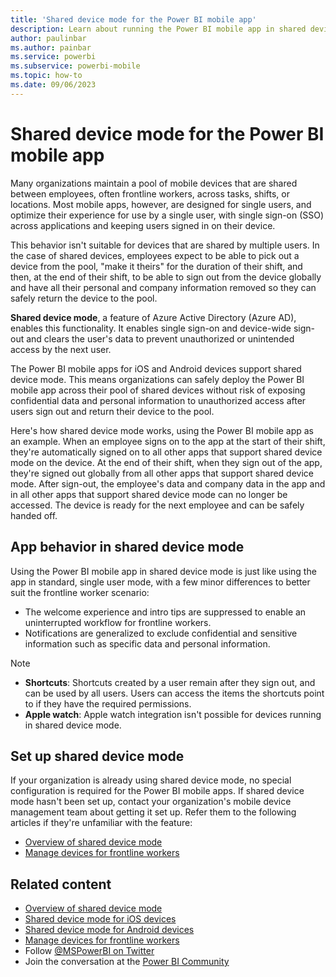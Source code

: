 ```yaml
---
title: 'Shared device mode for the Power BI mobile app'
description: Learn about running the Power BI mobile app in shared device mode to support your organization's frontline workers who use shared devices.
author: paulinbar
ms.author: painbar
ms.service: powerbi
ms.subservice: powerbi-mobile
ms.topic: how-to
ms.date: 09/06/2023
---
```


# Shared device mode for the Power BI mobile app

Many organizations maintain a pool of mobile devices that are shared between employees, often frontline workers, across tasks, shifts, or locations. Most mobile apps, however, are designed for single users, and optimize their experience for use by a single user, with single sign-on (SSO) across applications and keeping users signed in on their device.

This behavior isn't suitable for devices that are shared by multiple users. In the case of shared devices, employees expect to be able to pick out a device from the pool, "make it theirs" for the duration of their shift, and then, at the end of their shift, to be able to sign out from the device globally and have all their personal and company information removed so they can safely return the device to the pool.

**Shared device mode**, a feature of Azure Active Directory (Azure AD), enables this functionality. It enables single sign-on and device-wide sign-out and clears the user's data to prevent unauthorized or unintended access by the next user.

The Power BI mobile apps for iOS and Android devices support shared device mode. This means organizations can safely deploy the Power BI mobile app across their pool of shared devices without risk of exposing confidential data and personal information to unauthorized access after users sign out and return their device to the pool.

Here's how shared device mode works, using the Power BI mobile app as an example. When an employee signs on to the app at the start of their shift, they're automatically signed on to all other apps that support shared device mode on the device. At the end of their shift, when they sign out of the app, they're signed out globally from all other apps that support shared device mode. After sign-out, the employee's data and company data in the app and in all other apps that support shared device mode can no longer be accessed. The device is ready for the next employee and can be safely handed off.

## App behavior in shared device mode

Using the Power BI mobile app in shared device mode is just like using the app in standard, single user mode, with a few minor differences to better suit the frontline worker scenario:

* The welcome experience and intro tips are suppressed to enable an uninterrupted workflow for frontline workers.
* Notifications are generalized to exclude confidential and sensitive information such as specific data and personal information.

> [!NOTE]
> * **Shortcuts**: Shortcuts created by a user remain after they sign out, and can be used by all users. Users can access the items the shortcuts point to if they have the required permissions.
> * **Apple watch**: Apple watch integration isn't possible for devices running in shared device mode.

## Set up shared device mode

If your organization is already using shared device mode, no special configuration is required for the Power BI mobile apps. If shared device mode hasn't been set up, contact your organization's mobile device management team about getting it set up. Refer them to the following articles if they're unfamiliar with the feature:

* [Overview of shared device mode](/azure/active-directory/develop/msal-shared-devices)
* [Manage devices for frontline workers](/microsoft-365/frontline/flw-devices)

## Related content

* [Overview of shared device mode](/azure/active-directory/develop/msal-shared-devices)
* [Shared device mode for iOS devices](/azure/active-directory/develop/msal-ios-shared-devices)
* [Shared device mode for Android devices](/azure/active-directory/develop/msal-android-shared-devices)
* [Manage devices for frontline workers](/microsoft-365/frontline/flw-devices)
* Follow [@MSPowerBI on Twitter](https://twitter.com/MSPowerBI)
* Join the conversation at the [Power BI Community](https://community.powerbi.com/)